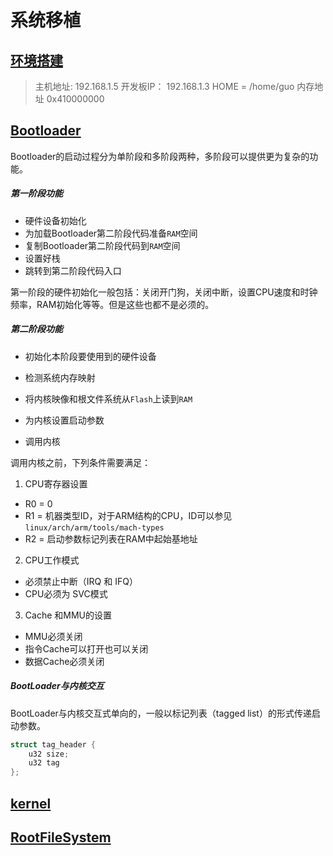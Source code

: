 # 系统移植

## [环境搭建](./开发环境搭建)

> 主机地址:  192.168.1.5
> 开发板IP： 192.168.1.3
> HOME = /home/guo
> 内存地址 0x410000000

## [Bootloader][bootloaderPath]

Bootloader的启动过程分为单阶段和多阶段两种，多阶段可以提供更为复杂的功能。

##### 第一阶段功能

- 硬件设备初始化
- 为加载Bootloader第二阶段代码准备`RAM`空间
- 复制Bootloader第二阶段代码到`RAM`空间
- 设置好栈
- 跳转到第二阶段代码入口

第一阶段的硬件初始化一般包括：关闭开门狗，关闭中断，设置CPU速度和时钟频率，RAM初始化等等。但是这些也都不是必须的。

##### 第二阶段功能

- 初始化本阶段要使用到的硬件设备

- 检测系统内存映射

- 将内核映像和根文件系统从`Flash`上读到`RAM`

- 为内核设置启动参数

- 调用内核


调用内核之前，下列条件需要满足：

1. CPU寄存器设置

- R0  = 0
- R1 = 机器类型ID，对于ARM结构的CPU，ID可以参见`linux/arch/arm/tools/mach-types`
- R2 = 启动参数标记列表在RAM中起始基地址

2. CPU工作模式

- 必须禁止中断（IRQ 和 IFQ）
- CPU必须为 SVC模式

3. Cache 和MMU的设置

- MMU必须关闭
- 指令Cache可以打开也可以关闭
- 数据Cache必须关闭

##### BootLoader与内核交互

BootLoader与内核交互式单向的，一般以标记列表（tagged list）的形式传递启动参数。

```c
struct tag_header {
    u32 size;
    u32 tag
};
```



## [kernel](./kernel.md)

## [RootFileSystem](./FileSystem.md)

[bootloaderPath]: ./bootloader.md



